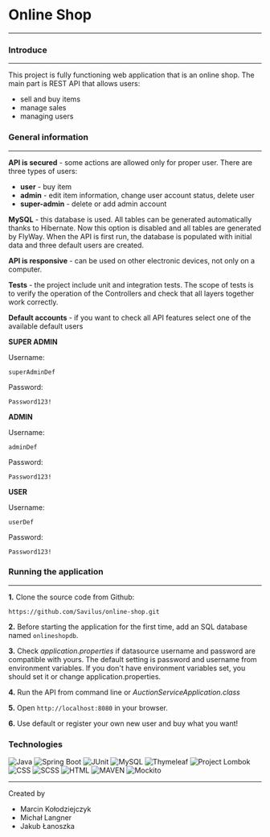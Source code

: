 # Online Shop
***
### Introduce
***
This project is fully functioning web application that is an online shop. 
The main part is REST API that allows users:
- sell and buy items
- manage sales
- managing users

### General information
***
**API is secured** - some actions are allowed only for proper user. There are three types of users:
- **user** - buy item
- **admin** - edit item information, change user account status, delete user
- **super-admin** - delete or add admin account

**MySQL** - this database is used. All tables can be generated automatically thanks to Hibernate. 
Now this option is disabled and all tables are generated by FlyWay. When the API is first run, 
the database is populated with initial data and three default users are created.

**API is responsive** - can be used on other electronic devices, not only on a computer.

**Tests** - the project include unit and integration tests. The scope of tests is to verify the operation of the Controllers 
and check that all layers together work correctly.

**Default accounts** - if you want to check all API features select one of the available default users

**SUPER ADMIN**

Username:
````
superAdminDef
````
Password:
````
Password123!
````

**ADMIN**

Username:
````
adminDef
````
Password:
````
Password123!
````

**USER**

Username:
````
userDef
````
Password:
````
Password123!
````



### Running the application
***

**1.** Clone the source code from Github:
````
https://github.com/Savilus/online-shop.git
````

**2.** Before starting the application for the first time, add an SQL database named 
`````onlineshopdb`````.

**3.** Check *application.properties* if datasource username and password are compatible with yours. 
The default setting is password and username from environment variables. 
If you don't have environment variables set, you should set it or change application.properties.

**4.** Run the API from command line or *AuctionServiceApplication.class*

**5.** Open ````http://localhost:8080```` in your browser.

**6.** Use default or register your own new user and buy what you want!


### Technologies
![Java](https://img.shields.io/badge/Java-17-blue.svg)
![Spring Boot](https://img.shields.io/badge/Spring%20Boot-2.7.6-blue.svg)
![JUnit](https://img.shields.io/badge/JUnit-5.8.2-blue.svg)
![MySQL](https://img.shields.io/badge/MySQL-8.0.31-blue.svg)
![Thymeleaf](https://img.shields.io/badge/Thymeleaf-3.1.1-blue.svg)
![Project Lombok](https://img.shields.io/badge/Project%20Lombok-grey.svg)
![CSS](https://img.shields.io/badge/CSS-grey.svg)
![SCSS](https://img.shields.io/badge/SCSS-grey.svg)
![HTML](https://img.shields.io/badge/HTML-grey.svg)
![MAVEN](https://img.shields.io/badge/Maven-grey.svg)
![Mockito](https://img.shields.io/badge/Mockito-grey.svg)
***

Created by 
* Marcin Kołodziejczyk
* Michał Langner
* Jakub Łanoszka
